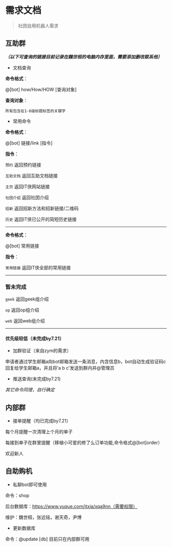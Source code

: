 # 需求文档

>社团自用机器人需求

## 互助群

***（以下可查询的链接目前记录在魏世桓的电脑内存里面，需要添加删改联系他）***

* 文档查询

**命令格式**：

@[bot] how/How/HOW [查询对象]

**查询对象**：

``所有包含在1-6级标题标签的关键字``

* 常用命令

**命令格式**：

@[bot] 链接/link [指令]

**指令**：

``预约`` 返回预约链接

``互助文档`` 返回互助文档链接

``主页`` 返回IT侠网站链接

``社团介绍`` 返回社团介绍

``招新`` 返回招新方法和招新链接/二维码

``历史`` 返回IT侠已公开的简短历史链接

---

**命令格式**：

@[bot] 常用链接

**指令**：

``常用链接`` 返回IT侠全部的常用链接

---

### 暂未完成

``geek`` 返回geek组介绍

``op`` 返回op组介绍

``web`` 返回web组介绍

---

#### 优先级较低（未完成by7.21）

* 加群验证（来自zym的需求）

申请者通过学生邮箱a向bot邮箱发送一条消息，内含信息b，bot自动生成验证码c回复给学生邮箱a，并且将‘a b c’发送到群内并@管理员

* 推送查询(未完成by7.21)

*其它命令同理，自行确定*

## 内部群

* 接单提醒（均已完成by7.21）

每个月提醒一次清理上个月的单子

每接到单子在群里提醒（移植小可爱的修了么订单功能,命令格式@[bot]order）

欢迎新人

## 自助购机

- 私聊bot即可使用

命令：shop

后台数据库：https://www.yuque.com/itxia/xqa9nn（需要权限）

维护：魏世桓，张远铭，谢天奇，尹博

- 更新数据库

命令：@update [db] 目前只在内部群可用





